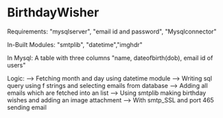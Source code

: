 # BirthdayWisher

Requirements: "mysqlserver", "email id and password", "Mysqlconnector"

In-Built Modules: "smtplib", "datetime","imghdr"

In Mysql:
 A table with three columns "name, dateofbirth(dob), email id of users"

Logic:
  --> Fetching month and day using datetime module
  --> Writing sql query using f strings and selecting emails from database
  --> Adding all emails which are fetched into an list
  --> Using smtplib making birthday wishes and adding an image attachment
  --> With smtp_SSL and port 465 sending email
  
